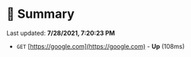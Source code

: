 # 📖 Summary
Last updated: **7/28/2021, 7:20:23 PM**

- `GET` [https://google.com](https://google.com) - **Up** (108ms)
